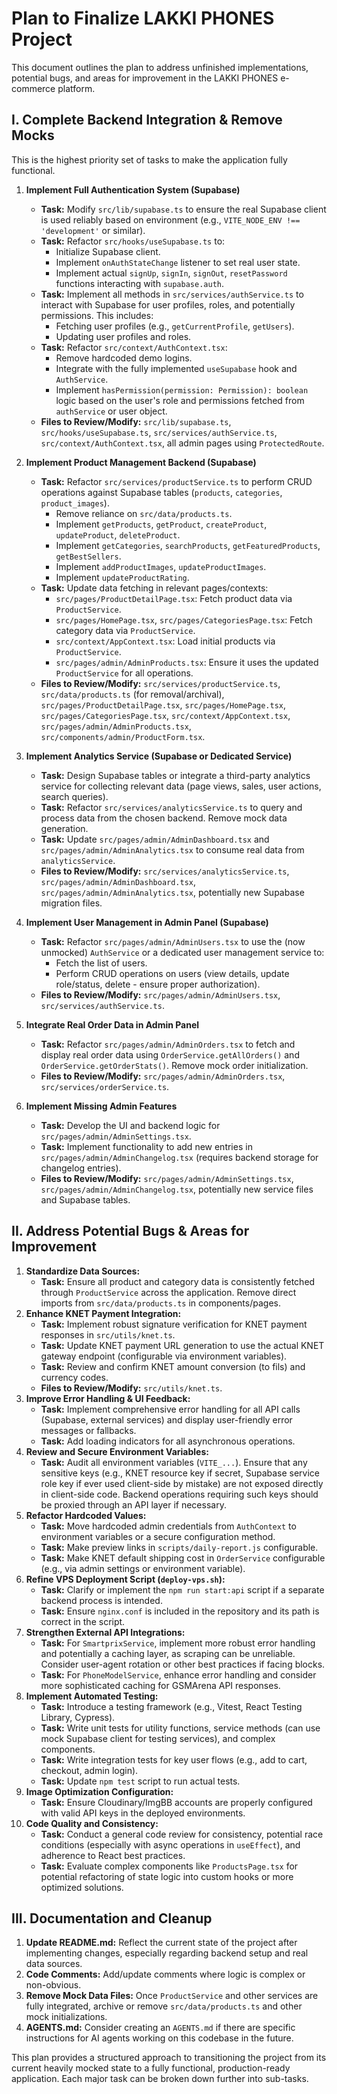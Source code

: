# Plan to Finalize LAKKI PHONES Project

This document outlines the plan to address unfinished implementations, potential bugs, and areas for improvement in the LAKKI PHONES e-commerce platform.

## I. Complete Backend Integration & Remove Mocks

This is the highest priority set of tasks to make the application fully functional.

1.  **Implement Full Authentication System (Supabase)**
    *   **Task:** Modify `src/lib/supabase.ts` to ensure the real Supabase client is used reliably based on environment (e.g., `VITE_NODE_ENV !== 'development'` or similar).
    *   **Task:** Refactor `src/hooks/useSupabase.ts` to:
        *   Initialize Supabase client.
        *   Implement `onAuthStateChange` listener to set real user state.
        *   Implement actual `signUp`, `signIn`, `signOut`, `resetPassword` functions interacting with `supabase.auth`.
    *   **Task:** Implement all methods in `src/services/authService.ts` to interact with Supabase for user profiles, roles, and potentially permissions. This includes:
        *   Fetching user profiles (e.g., `getCurrentProfile`, `getUsers`).
        *   Updating user profiles and roles.
    *   **Task:** Refactor `src/context/AuthContext.tsx`:
        *   Remove hardcoded demo logins.
        *   Integrate with the fully implemented `useSupabase` hook and `AuthService`.
        *   Implement `hasPermission(permission: Permission): boolean` logic based on the user's role and permissions fetched from `authService` or user object.
    *   **Files to Review/Modify:** `src/lib/supabase.ts`, `src/hooks/useSupabase.ts`, `src/services/authService.ts`, `src/context/AuthContext.tsx`, all admin pages using `ProtectedRoute`.

2.  **Implement Product Management Backend (Supabase)**
    *   **Task:** Refactor `src/services/productService.ts` to perform CRUD operations against Supabase tables (`products`, `categories`, `product_images`).
        *   Remove reliance on `src/data/products.ts`.
        *   Implement `getProducts`, `getProduct`, `createProduct`, `updateProduct`, `deleteProduct`.
        *   Implement `getCategories`, `searchProducts`, `getFeaturedProducts`, `getBestSellers`.
        *   Implement `addProductImages`, `updateProductImages`.
        *   Implement `updateProductRating`.
    *   **Task:** Update data fetching in relevant pages/contexts:
        *   `src/pages/ProductDetailPage.tsx`: Fetch product data via `ProductService`.
        *   `src/pages/HomePage.tsx`, `src/pages/CategoriesPage.tsx`: Fetch category data via `ProductService`.
        *   `src/context/AppContext.tsx`: Load initial products via `ProductService`.
        *   `src/pages/admin/AdminProducts.tsx`: Ensure it uses the updated `ProductService` for all operations.
    *   **Files to Review/Modify:** `src/services/productService.ts`, `src/data/products.ts` (for removal/archival), `src/pages/ProductDetailPage.tsx`, `src/pages/HomePage.tsx`, `src/pages/CategoriesPage.tsx`, `src/context/AppContext.tsx`, `src/pages/admin/AdminProducts.tsx`, `src/components/admin/ProductForm.tsx`.

3.  **Implement Analytics Service (Supabase or Dedicated Service)**
    *   **Task:** Design Supabase tables or integrate a third-party analytics service for collecting relevant data (page views, sales, user actions, search queries).
    *   **Task:** Refactor `src/services/analyticsService.ts` to query and process data from the chosen backend. Remove mock data generation.
    *   **Task:** Update `src/pages/admin/AdminDashboard.tsx` and `src/pages/admin/AdminAnalytics.tsx` to consume real data from `analyticsService`.
    *   **Files to Review/Modify:** `src/services/analyticsService.ts`, `src/pages/admin/AdminDashboard.tsx`, `src/pages/admin/AdminAnalytics.tsx`, potentially new Supabase migration files.

4.  **Implement User Management in Admin Panel (Supabase)**
    *   **Task:** Refactor `src/pages/admin/AdminUsers.tsx` to use the (now unmocked) `AuthService` or a dedicated user management service to:
        *   Fetch the list of users.
        *   Perform CRUD operations on users (view details, update role/status, delete - ensure proper authorization).
    *   **Files to Review/Modify:** `src/pages/admin/AdminUsers.tsx`, `src/services/authService.ts`.

5.  **Integrate Real Order Data in Admin Panel**
    *   **Task:** Refactor `src/pages/admin/AdminOrders.tsx` to fetch and display real order data using `OrderService.getAllOrders()` and `OrderService.getOrderStats()`. Remove mock order initialization.
    *   **Files to Review/Modify:** `src/pages/admin/AdminOrders.tsx`, `src/services/orderService.ts`.

6.  **Implement Missing Admin Features**
    *   **Task:** Develop the UI and backend logic for `src/pages/admin/AdminSettings.tsx`.
    *   **Task:** Implement functionality to add new entries in `src/pages/admin/AdminChangelog.tsx` (requires backend storage for changelog entries).
    *   **Files to Review/Modify:** `src/pages/admin/AdminSettings.tsx`, `src/pages/admin/AdminChangelog.tsx`, potentially new service files and Supabase tables.

## II. Address Potential Bugs & Areas for Improvement

1.  **Standardize Data Sources:**
    *   **Task:** Ensure all product and category data is consistently fetched through `ProductService` across the application. Remove direct imports from `src/data/products.ts` in components/pages.
2.  **Enhance KNET Payment Integration:**
    *   **Task:** Implement robust signature verification for KNET payment responses in `src/utils/knet.ts`.
    *   **Task:** Update KNET payment URL generation to use the actual KNET gateway endpoint (configurable via environment variables).
    *   **Task:** Review and confirm KNET amount conversion (to fils) and currency codes.
    *   **Files to Review/Modify:** `src/utils/knet.ts`.
3.  **Improve Error Handling & UI Feedback:**
    *   **Task:** Implement comprehensive error handling for all API calls (Supabase, external services) and display user-friendly error messages or fallbacks.
    *   **Task:** Add loading indicators for all asynchronous operations.
4.  **Review and Secure Environment Variables:**
    *   **Task:** Audit all environment variables (`VITE_...`). Ensure that any sensitive keys (e.g., KNET resource key if secret, Supabase service role key if ever used client-side by mistake) are not exposed directly in client-side code. Backend operations requiring such keys should be proxied through an API layer if necessary.
5.  **Refactor Hardcoded Values:**
    *   **Task:** Move hardcoded admin credentials from `AuthContext` to environment variables or a secure configuration method.
    *   **Task:** Make preview links in `scripts/daily-report.js` configurable.
    *   **Task:** Make KNET default shipping cost in `OrderService` configurable (e.g., via admin settings or environment variable).
6.  **Refine VPS Deployment Script (`deploy-vps.sh`):**
    *   **Task:** Clarify or implement the `npm run start:api` script if a separate backend process is intended.
    *   **Task:** Ensure `nginx.conf` is included in the repository and its path is correct in the script.
7.  **Strengthen External API Integrations:**
    *   **Task:** For `SmartprixService`, implement more robust error handling and potentially a caching layer, as scraping can be unreliable. Consider user-agent rotation or other best practices if facing blocks.
    *   **Task:** For `PhoneModelService`, enhance error handling and consider more sophisticated caching for GSMArena API responses.
8.  **Implement Automated Testing:**
    *   **Task:** Introduce a testing framework (e.g., Vitest, React Testing Library, Cypress).
    *   **Task:** Write unit tests for utility functions, service methods (can use mock Supabase client for testing services), and complex components.
    *   **Task:** Write integration tests for key user flows (e.g., add to cart, checkout, admin login).
    *   **Task:** Update `npm test` script to run actual tests.
9.  **Image Optimization Configuration:**
    *   **Task:** Ensure Cloudinary/ImgBB accounts are properly configured with valid API keys in the deployed environments.
10. **Code Quality and Consistency:**
    *   **Task:** Conduct a general code review for consistency, potential race conditions (especially with async operations in `useEffect`), and adherence to React best practices.
    *   **Task:** Evaluate complex components like `ProductsPage.tsx` for potential refactoring of state logic into custom hooks or more optimized solutions.

## III. Documentation and Cleanup

1.  **Update README.md:** Reflect the current state of the project after implementing changes, especially regarding backend setup and real data sources.
2.  **Code Comments:** Add/update comments where logic is complex or non-obvious.
3.  **Remove Mock Data Files:** Once `ProductService` and other services are fully integrated, archive or remove `src/data/products.ts` and other mock initializations.
4.  **AGENTS.md:** Consider creating an `AGENTS.md` if there are specific instructions for AI agents working on this codebase in the future.

This plan provides a structured approach to transitioning the project from its current heavily mocked state to a fully functional, production-ready application. Each major task can be broken down further into sub-tasks.
